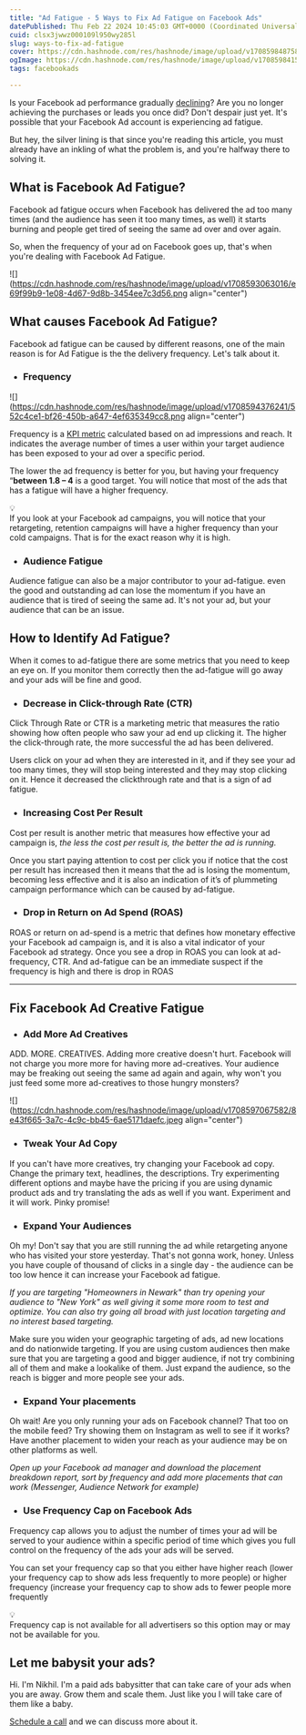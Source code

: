 ```yaml
---
title: "Ad Fatigue - 5 Ways to Fix Ad Fatigue on Facebook Ads"
datePublished: Thu Feb 22 2024 10:45:03 GMT+0000 (Coordinated Universal Time)
cuid: clsx3jwwz000109l950wy285l
slug: ways-to-fix-ad-fatigue
cover: https://cdn.hashnode.com/res/hashnode/image/upload/v1708598487584/800c9902-4897-4bcd-9efd-9a7dbf5d4dcf.png
ogImage: https://cdn.hashnode.com/res/hashnode/image/upload/v1708598415987/1b5ad924-88c0-4792-9f29-3afba7c27055.png
tags: facebookads

---
```


Is your Facebook ad performance gradually [declining](https://nikhil.pro/facebook-ads-not-performing-2024)? Are you no longer achieving the purchases or leads you once did? Don't despair just yet. It's possible that your Facebook Ad account is experiencing ad fatigue.

But hey, the silver lining is that since you're reading this article, you must already have an inkling of what the problem is, and you're halfway there to solving it.

## What is Facebook Ad Fatigue?

Facebook ad fatigue occurs when Facebook has delivered the ad too many times (and the audience has seen it too many times, as well) it starts burning and people get tired of seeing the same ad over and over again.

So, when the frequency of your ad on Facebook goes up, that's when you're dealing with Facebook Ad Fatigue.

![](https://cdn.hashnode.com/res/hashnode/image/upload/v1708593063016/e69f99b9-1e08-4d67-9d8b-3454ee7c3d56.png align="center")

## What causes Facebook Ad Fatigue?

Facebook ad fatigue can be caused by different reasons, one of the main reason is for Ad Fatigue is the the delivery frequency. Let's talk about it.

* ### Frequency
    

![](https://cdn.hashnode.com/res/hashnode/image/upload/v1708594376241/552c4ce1-bf26-450b-a647-4ef635349cc8.png align="center")

Frequency is a [KPI metric](https://nikhil.pro/ways-to-fix-ad-fatigue) calculated based on ad impressions and reach. It indicates the average number of times a user within your target audience has been exposed to your ad over a specific period.

The lower the ad frequency is better for you, but having your frequency “**between 1.8 – 4** is a good target. You will notice that most of the ads that has a fatigue will have a higher frequency.

<div data-node-type="callout">
<div data-node-type="callout-emoji">💡</div>
<div data-node-type="callout-text">If you look at your Facebook ad campaigns, you will notice that your retargeting, retention campaigns will have a higher frequency than your cold campaigns. That is for the exact reason why it is high.</div>
</div>

* ### Audience Fatigue
    

Audience fatigue can also be a major contributor to your ad-fatigue. even the good and outstanding ad can lose the momentum if you have an audience that is tired of seeing the same ad. It's not your ad, but your audience that can be an issue.

## How to Identify Ad Fatigue?

When it comes to ad-fatigue there are some metrics that you need to keep an eye on. If you monitor them correctly then the ad-fatigue will go away and your ads will be fine and good.

* ### Decrease in Click-through Rate (CTR)
    

Click Through Rate or CTR is a marketing metric that measures the ratio showing how often people who saw your ad end up clicking it. The higher the click-through rate, the more successful the ad has been delivered.

Users click on your ad when they are interested in it, and if they see your ad too many times, they will stop being interested and they may stop clicking on it. Hence it decreased the clickthrough rate and that is a sign of ad fatigue.

* ### Increasing Cost Per Result
    

Cost per result is another metric that measures how effective your ad campaign is, *the less the cost per result is, the better the ad is running.*

Once you start paying attention to cost per click you if notice that the cost per result has increased then it means that the ad is losing the momentum, becoming less effective and it is also an indication of it’s of plummeting campaign performance which can be caused by ad-fatigue.

* ### Drop in Return on Ad Spend (ROAS)
    

ROAS or return on ad-spend is a metric that defines how monetary effective your Facebook ad campaign is, and it is also a vital indicator of your Facebook ad strategy. Once you see a drop in ROAS you can look at ad-frequency, CTR. And ad-fatigue can be an immediate suspect if the frequency is high and there is drop in ROAS

---

## Fix Facebook Ad Creative Fatigue

* ### Add More Ad Creatives
    

ADD. MORE. CREATIVES. Adding more creative doesn't hurt. Facebook will not charge you more more for having more ad-creatives. Your audience may be freaking out seeing the same ad again and again, why won't you just feed some more ad-creatives to those hungry monsters?

![](https://cdn.hashnode.com/res/hashnode/image/upload/v1708597067582/8e43f665-3a7c-4c9c-bb45-6ae5171daefc.jpeg align="center")

* ### Tweak Your Ad Copy
    

If you can't have more creatives, try changing your Facebook ad copy. Change the primary text, headlines, the descriptions. Try experimenting different options and maybe have the pricing if you are using dynamic product ads and try translating the ads as well if you want. Experiment and it will work. Pinky promise!

* ### Expand Your Audiences
    

Oh my! Don't say that you are still running the ad while retargeting anyone who has visited your store yesterday. That's not gonna work, honey. Unless you have couple of thousand of clicks in a single day - the audience can be too low hence it can increase your Facebook ad fatigue.

*If you are targeting "Homeowners in Newark" than try opening your audience to "New York" as well giving it some more room to test and optimize. You can also try going all broad with just location targeting and no interest based targeting.*

Make sure you widen your geographic targeting of ads, ad new locations and do nationwide targeting. If you are using custom audiences then make sure that you are targeting a good and bigger audience, if not try combining all of them and make a lookalike of them. Just expand the audience, so the reach is bigger and more people see your ads.

* ### Expand Your placements
    

Oh wait! Are you only running your ads on Facebook channel? That too on the mobile feed? Try showing them on Instagram as well to see if it works? Have another placement to widen your reach as your audience may be on other platforms as well.

*Open up your Facebook ad manager and download the placement breakdown report, sort by frequency and add more placements that can work (Messenger, Audience Network for example)*

* ### Use Frequency Cap on Facebook Ads
    

Frequency cap allows you to adjust the number of times your ad will be served to your audience within a specific period of time which gives you full control on the frequency of the ads your ads will be served.

You can set your frequency cap so that you either have higher reach (lower your frequency cap to show ads less frequently to more people) or higher frequency (increase your frequency cap to show ads to fewer people more frequently

<div data-node-type="callout">
<div data-node-type="callout-emoji">💡</div>
<div data-node-type="callout-text">Frequency cap is not available for all advertisers so this option may or may not be available for you.</div>
</div>

## Let me babysit your ads?

Hi. I'm Nikhil. I'm a paid ads babysitter that can take care of your ads when you are away. Grow them and scale them. Just like you I will take care of them like a baby.

[Schedule a call](https://calendly.com/nikhil-pro/30min?utm_source=babysitter_ads_new&utm_medium=nikhil.pro&utm_campaign=free&month=2022-08) and we can discuss more about it.